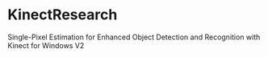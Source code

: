 # KinectResearch
Single-Pixel Estimation for Enhanced Object Detection and Recognition with Kinect for Windows V2
